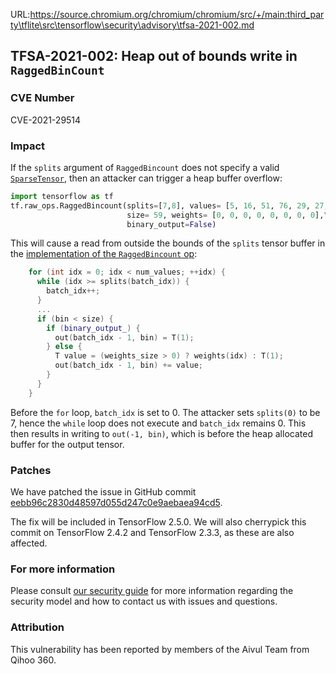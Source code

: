 URL:https://source.chromium.org/chromium/chromium/src/+/main:third_party\tflite\src\tensorflow\security\advisory\tfsa-2021-002.md
## TFSA-2021-002: Heap out of bounds write in `RaggedBinCount`

### CVE Number
CVE-2021-29514

### Impact
If the `splits` argument of `RaggedBincount` does not specify a valid
[`SparseTensor`](https://www.tensorflow.org/api_docs/python/tf/sparse/SparseTensor),
then an attacker can trigger a heap buffer overflow:

```python
import tensorflow as tf
tf.raw_ops.RaggedBincount(splits=[7,8], values= [5, 16, 51, 76, 29, 27, 54, 95],\
                          size= 59, weights= [0, 0, 0, 0, 0, 0, 0, 0],\
                          binary_output=False)
```

This will cause a read from outside the bounds of the `splits` tensor buffer in
the [implementation of the `RaggedBincount`
op](https://github.com/tensorflow/tensorflow/blob/8b677d79167799f71c42fd3fa074476e0295413a/tensorflow/core/kernels/bincount_op.cc#L430-L446):

```cc
    for (int idx = 0; idx < num_values; ++idx) {
      while (idx >= splits(batch_idx)) {
        batch_idx++;
      }
      ...
      if (bin < size) {
        if (binary_output_) {
          out(batch_idx - 1, bin) = T(1);
        } else {
          T value = (weights_size > 0) ? weights(idx) : T(1);
          out(batch_idx - 1, bin) += value;
        }
      }
    }
```

Before the `for` loop, `batch_idx` is set to 0. The attacker sets `splits(0)` to
be 7, hence the `while` loop does not execute and `batch_idx` remains 0. This
then results in writing to `out(-1, bin)`, which is before the heap allocated
buffer for the output tensor.

### Patches
We have patched the issue in GitHub commit
[eebb96c2830d48597d055d247c0e9aebaea94cd5](https://github.com/tensorflow/tensorflow/commit/eebb96c2830d48597d055d247c0e9aebaea94cd5).

The fix will be included in TensorFlow 2.5.0. We will also cherrypick this
commit on TensorFlow 2.4.2 and TensorFlow 2.3.3, as these are also affected.

### For more information
Please consult [our security
guide](https://github.com/tensorflow/tensorflow/blob/master/SECURITY.md) for
more information regarding the security model and how to contact us with issues
and questions.

### Attribution
This vulnerability has been reported by members of the Aivul Team from Qihoo
360.
